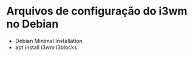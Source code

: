 # Arquivos de configuração do i3wm no Debian

- Debian Minimal Installation
- apt install i3wm i3blocks
